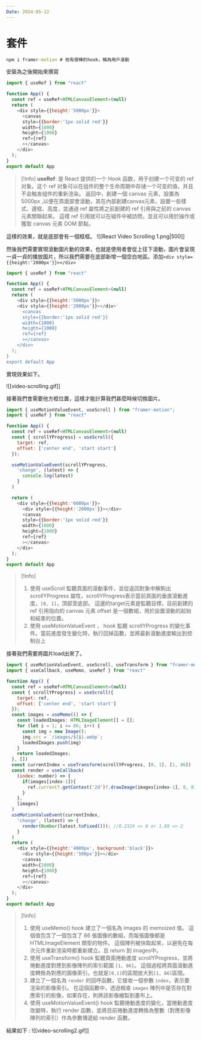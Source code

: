 ```yaml
---
Date: 2024-05-12
---
```

# 套件
```cmd
npm i framer-motion # 他有很棒的hook，稱為用戶滾動

```

安裝為之後開始來撰寫

```js
import { useRef } from "react"

function App() {
  const ref = useRef<HTMLCanvasElement>(null)
  return (
    <div style={{height:'5000px'}}>
      <canvas  
      style={{border:'1px solid red'}}
      width={1000}
      height={1000}
      ref={ref}
      ></canvas>
    </div>
  );
}
export default App
```
>[!info]
>**useRef**: 是 React 提供的一个 Hook 函数，用于创建一个可变的 ref 对象。这个 ref 对象可以在组件的整个生命周期中存储一个可变的值，并且不会触发组件的重新渲染。
>返回中，創建一個 canvas 元素，設置為5000px ,以便在頁面部會滾動，其在內部創建canvas元素，設置一些樣式、邊框、高度，並通過 ref 屬性將之前創建的 ref 引用與之前的 canvas 元素關聯起來。
>這樣 ref 引用就可以在組件中被訪問，並且可以用於操作或獲取 canvas 元素 DOM 節點。

這樣的效果，就是底部會有一個框框。
![[React Video Scrolling 1.png|500]]

然後我們需要實現滾動圖片動的效果，也就是使用者會從上往下滾動，圖片會呈現一貞一貞的播放圖片，所以我們需要在底部新增一個空白地區。添加`<div style={{height:'2000px'}}></div>`
```js
import { useRef } from "react"

function App() {
  const ref = useRef<HTMLCanvasElement>(null)
  return (
    <div style={{height:'5000px'}}>
	<div style={{height:'2000px'}}></div>`
      <canvas  
      style={{border:'1px solid red'}}
      width={1000}
      height={1000}
      ref={ref}
      ></canvas>
    </div>
  );
}
export default App
```

實現效果如下。

![[video-scrolling.gif]]

接著我們會需要他方框位置，這樣才能計算我們甚麼時候切換圖片。

```jsx
import { useMotionValueEvent, useScroll } from "framer-motion";
import { useRef } from "react"

function App() {
  const ref = useRef<HTMLCanvasElement>(null)
  const { scrollYProgress} = useScroll({
    target: ref,
    offset: ['center end', 'start start']
  });

  useMotionValueEvent(scrollYProgress,
    'change', (latest) => {
      console.log(latest)
    }
  )

  return (
    <div style={{height:'6000px'}}>
      <div style={{height:'2000px'}}></div>
      <canvas  
      style={{border:'1px solid red'}}
      width={1000}
      height={1000}
      ref={ref}
      ></canvas>
    </div>
  );
}
export default App
```
>[!info]
>1. 使用 useScroll 監聽頁面的滾動事件，並從返回對象中解鉤出 scrollYProgress 屬性，scrollYProgress表示當前頁面的垂直滾動進度，`[0, 1]`，頂部至底部。
>	這邊的target元素是監聽目標，目前創建的 ref 引用指向的 canvas 元素
>	offset 是一個數組，用於設置滾動的起始和結束的位置。
>2. 使用 useMotionValueEvent ， hook 監聽 scrollYProgress 的變化事件。當前進度發生變化時，執行回掉函數，並將最新滾動進度輸出到控制台上

接著我們需要將圖片load出來了。

```jsx
import { useMotionValueEvent, useScroll, useTransform } from "framer-motion";
import { useCallback, useMemo, useRef } from "react"

function App() {
  const ref = useRef<HTMLCanvasElement>(null)
  const { scrollYProgress} = useScroll({
    target: ref,
    offset: ['center end', 'start start']
  });
  const images = useMemo(() => {
    const loadedImages: HTMLImageElement[] = [];
    for (let i = 1; i <= 86; i++) {
      const img = new Image();
      img.src = `/images/${i}.webp`;
      loadedImages.push(img)
    }
    return loadedImages;
  }, [])
  const currentIndex = useTransform(scrollYProgress, [0, 1], [1, 86])
  const render = useCallback(
    (index: number) => {
      if(images[index-1]){
        ref.current?.getContext('2d')?.drawImage(images[index-1], 0, 0);
      }
    },
    [images]
  )
  useMotionValueEvent(currentIndex,
    'change', (latest) => {
      render(Number(latest.toFixed())); //0.2324 => 0 or 1.89 => 2
    }
  )
  return (
    <div style={{height:'4000px', background:'black'}}>
      <div style={{height:'500px'}}></div>
      <canvas  
      width={1000}
      height={1000}
      ref={ref}
      ></canvas>
    </div>
  );
}
export default App
```
>[!info]
>1. 使用 useMemo() hook 建立了一個名為 images 的 memoized 值。 這個值包含了一個包含了 86 張圖像的數組，而每張圖像都是 HTMLImageElement 類型的物件。 這個陣列被快取起來，以避免在每次元件重新渲染時都重新建立。且 return 到 images中。
>2. 使用 useTransform() hook 監聽頁面捲動進度 scrollYProgress，並將捲動進度對應到影像陣列的索引範圍 `[1, 86]`。 這個過程將頁面滾動進度轉換為對應的圖像索引。也就是`[0,1]`的區間放大到`[1, 86]`區間。
>3. 建立了一個名為 `render` 的回呼函數，它接收一個參數 `index`，表示要渲染的影像索引。 在這個函數中，透過檢查 `images` 陣列中是否存在對應索引的影像，如果存在，則將該影像繪製到畫布上。
>4. 使用 useMotionValueEvent() hook 監聽捲動進度的變化，當捲動進度改變時，執行 render 函數，並將目前捲動進度轉換為整數（對應影像陣列的索引）作為參數傳遞給 render 函數。

結果如下 : 
![[video-scrolling2.gif]]